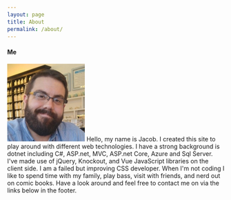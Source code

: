 ```yaml
---
layout: page
title: About
permalink: /about/
---
```

<section>
    <h4>Me</h4>
    <p>
        <span class="image left">
            <img src="/css/images/me.180.jpg"/>
         </span>
         Hello, my name is Jacob. I created this site to play around with different web technologies.
         I have a strong background is dotnet including C#, ASP.net, MVC, ASP.net Core, Azure and Sql Server.
         I've made use of jQuery, Knockout, and Vue JavaScript libraries on the client side. I am a failed but improving CSS developer.
         When I'm not coding I like to spend time with my family, play bass, visit with friends, and nerd out on comic books. Have a look around and feel free to contact me on via the links below in the footer.  
    </p>
</section>
